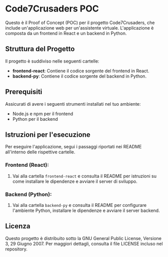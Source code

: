 # Code7Crusaders POC

Questo è il Proof of Concept (POC) per il progetto Code7Crusaders, che include un'applicazione web per un'assistente virtuale. L'applicazione è composta da un frontend in React e un backend in Python.

## Struttura del Progetto

Il progetto è suddiviso nelle seguenti cartelle:

- **frontend-react**: Contiene il codice sorgente del frontend in React.
- **backend-py**: Contiene il codice sorgente del backend in Python.

## Prerequisiti

Assicurati di avere i seguenti strumenti installati nel tuo ambiente:

- Node.js e npm per il frontend
- Python per il backend

## Istruzioni per l'esecuzione

Per eseguire l'applicazione, segui i passaggi riportati nei README all'interno delle rispettive cartelle.

### Frontend (React):

1. Vai alla cartella `frontend-react` e consulta il README per istruzioni su come installare le dipendenze e avviare il server di sviluppo.

### Backend (Python):

1. Vai alla cartella `backend-py` e consulta il README per configurare l'ambiente Python, installare le dipendenze e avviare il server backend.

## Licenza

Questo progetto è distribuito sotto la GNU General Public License, Versione 3, 29 Giugno 2007.
Per maggiori dettagli, consulta il file LICENSE incluso nel repository.
